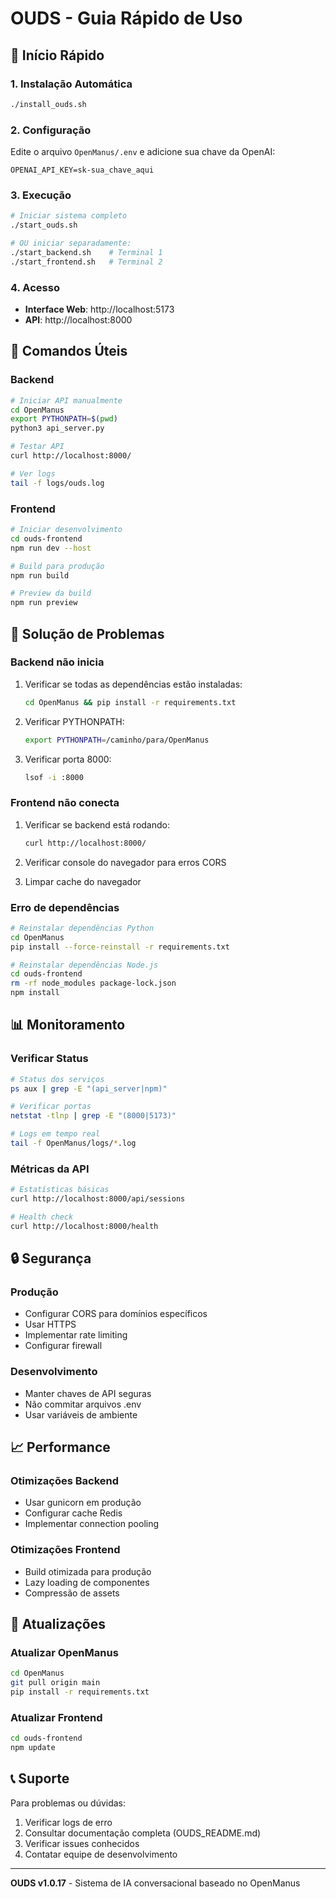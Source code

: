 # OUDS - Guia Rápido de Uso

## 🚀 Início Rápido

### 1. Instalação Automática
```bash
./install_ouds.sh
```

### 2. Configuração
Edite o arquivo `OpenManus/.env` e adicione sua chave da OpenAI:
```env
OPENAI_API_KEY=sk-sua_chave_aqui
```

### 3. Execução
```bash
# Iniciar sistema completo
./start_ouds.sh

# OU iniciar separadamente:
./start_backend.sh    # Terminal 1
./start_frontend.sh   # Terminal 2
```

### 4. Acesso
- **Interface Web**: http://localhost:5173
- **API**: http://localhost:8000

## 🔧 Comandos Úteis

### Backend
```bash
# Iniciar API manualmente
cd OpenManus
export PYTHONPATH=$(pwd)
python3 api_server.py

# Testar API
curl http://localhost:8000/

# Ver logs
tail -f logs/ouds.log
```

### Frontend
```bash
# Iniciar desenvolvimento
cd ouds-frontend
npm run dev --host

# Build para produção
npm run build

# Preview da build
npm run preview
```

## 🐛 Solução de Problemas

### Backend não inicia
1. Verificar se todas as dependências estão instaladas:
   ```bash
   cd OpenManus && pip install -r requirements.txt
   ```

2. Verificar PYTHONPATH:
   ```bash
   export PYTHONPATH=/caminho/para/OpenManus
   ```

3. Verificar porta 8000:
   ```bash
   lsof -i :8000
   ```

### Frontend não conecta
1. Verificar se backend está rodando:
   ```bash
   curl http://localhost:8000/
   ```

2. Verificar console do navegador para erros CORS

3. Limpar cache do navegador

### Erro de dependências
```bash
# Reinstalar dependências Python
cd OpenManus
pip install --force-reinstall -r requirements.txt

# Reinstalar dependências Node.js
cd ouds-frontend
rm -rf node_modules package-lock.json
npm install
```

## 📊 Monitoramento

### Verificar Status
```bash
# Status dos serviços
ps aux | grep -E "(api_server|npm)"

# Verificar portas
netstat -tlnp | grep -E "(8000|5173)"

# Logs em tempo real
tail -f OpenManus/logs/*.log
```

### Métricas da API
```bash
# Estatísticas básicas
curl http://localhost:8000/api/sessions

# Health check
curl http://localhost:8000/health
```

## 🔒 Segurança

### Produção
- Configurar CORS para domínios específicos
- Usar HTTPS
- Implementar rate limiting
- Configurar firewall

### Desenvolvimento
- Manter chaves de API seguras
- Não commitar arquivos .env
- Usar variáveis de ambiente

## 📈 Performance

### Otimizações Backend
- Usar gunicorn em produção
- Configurar cache Redis
- Implementar connection pooling

### Otimizações Frontend
- Build otimizada para produção
- Lazy loading de componentes
- Compressão de assets

## 🔄 Atualizações

### Atualizar OpenManus
```bash
cd OpenManus
git pull origin main
pip install -r requirements.txt
```

### Atualizar Frontend
```bash
cd ouds-frontend
npm update
```

## 📞 Suporte

Para problemas ou dúvidas:
1. Verificar logs de erro
2. Consultar documentação completa (OUDS_README.md)
3. Verificar issues conhecidos
4. Contatar equipe de desenvolvimento

---

**OUDS v1.0.17** - Sistema de IA conversacional baseado no OpenManus

